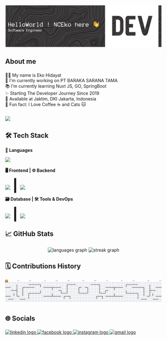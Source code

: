 ![logo](https://github.com/nceko/nceko/blob/main/banner.png)

###

<h2 align="left">About me</h2>

###

<p align="left">🧔🏻 My name is Eko Hidayat<br>🔭 I'm currently working on PT BARAKA SARANA TAMA<br>📚 I'm currently learning Nuxt JS, GO, SpringBoot<br>✨ Starting The Developer Journey Since 2019<br>📍 Available at Jaktim, DKI Jakarta, Indonesia<br>🎲 Fun fact: I Love Coffee ☕ and Cats 🐱</p>

###

<div align="left">
  <img src="https://visitor-badge.laobi.icu/badge?page_id=nceko.nceko&left_color=azure&right_color=aqua"  />
</div>

###

<h2 align="left">🛠 Tech Stack</h2>

<!-- Baris 1: Languages -->
<p align="left"><b>📜 Languages</b></p>
<div align="left">
  <img src="https://skillicons.dev/icons?i=html,css,tailwind,bootstrap,js,ts,php,java,go" height="40" />
</div>

<!-- Baris 2: Frontend & Backend -->
<p align="left"><b>🖥️ Frontend | ⚙️ Backend</b></p>
<div align="left">
  <img src="https://skillicons.dev/icons?i=nextjs,vue,nuxtjs" height="40" />
  <span style="font-size:40px;line-height:40px;">┃</span> 
  <img src="https://skillicons.dev/icons?i=laravel,nodejs,flask,spring,go" height="40" />
</div>

<!-- Baris 3: Database & Tools/DevOps -->
<p align="left"><b>🗃️ Database | 🛠️ Tools & DevOps</b></p>
<div align="left">
  <img src="https://skillicons.dev/icons?i=sqlite,mongodb,mysql,postgres" height="40" />
  <span style="font-size:40px;line-height:40px;">┃</span> 
  <img src="https://skillicons.dev/icons?i=docker,grafana,github,gitlab,idea,webstorm,vscode,postman" height="40" />
</div>

###

<h2 align="left">📈 GitHub Stats</h2>

###

<div align="center">
  <img src="https://github-readme-stats.vercel.app/api/top-langs?username=nceko&locale=en&hide_title=false&layout=compact&card_width=320&langs_count=10&theme=gruvbox&hide_border=false&order=2&custom_title=Top%2010%20Language" height="150" alt="languages graph"  />
  <img src="https://streak-stats.demolab.com?user=nceko&locale=en&mode=weekly&theme=gruvbox&hide_border=false&border_radius=6&date_format=j%20M%5B%20Y%5D&order=3" height="150" alt="streak graph"  />
</div>

###

<h2 align="left">🗓️ Contributions History</h2>

###

<picture>
  <source media="(prefers-color-scheme: dark)" srcset="https://raw.githubusercontent.com/nceko/nceko/output/pacman-contribution-graph-dark.svg">
  <source media="(prefers-color-scheme: light)" srcset="https://raw.githubusercontent.com/nceko/nceko/output/pacman-contribution-graph.svg">
  <img alt="pacman contribution graph" src="https://raw.githubusercontent.com/nceko/nceko/output/pacman-contribution-graph.svg">
</picture>

###

<h2 align="left">🌐 Socials</h2>

###

<div align="left">
  <a href="https://www.linkedin.com/nceko" target="_blank">
    <img src="https://raw.githubusercontent.com/maurodesouza/profile-readme-generator/master/src/assets/icons/social/linkedin/default.svg" width="52" height="40" alt="linkedin logo"  />
  </a>
  <a href="https://www.facebook.com/ncekooo/" target="_blank">
    <img src="https://raw.githubusercontent.com/maurodesouza/profile-readme-generator/master/src/assets/icons/social/facebook/default.svg" width="52" height="40" alt="facebook logo"  />
  </a>
  <a href="https://www.instagram.com/ncekoooo/" target="_blank">
    <img src="https://raw.githubusercontent.com/maurodesouza/profile-readme-generator/master/src/assets/icons/social/instagram/default.svg" width="52" height="40" alt="instagram logo"  />
  </a>
  <a href="nc.ekohidayat@gmail.com" target="_blank">
    <img src="https://raw.githubusercontent.com/maurodesouza/profile-readme-generator/master/src/assets/icons/social/gmail/default.svg" width="52" height="40" alt="gmail logo"  />
  </a>
</div>

###